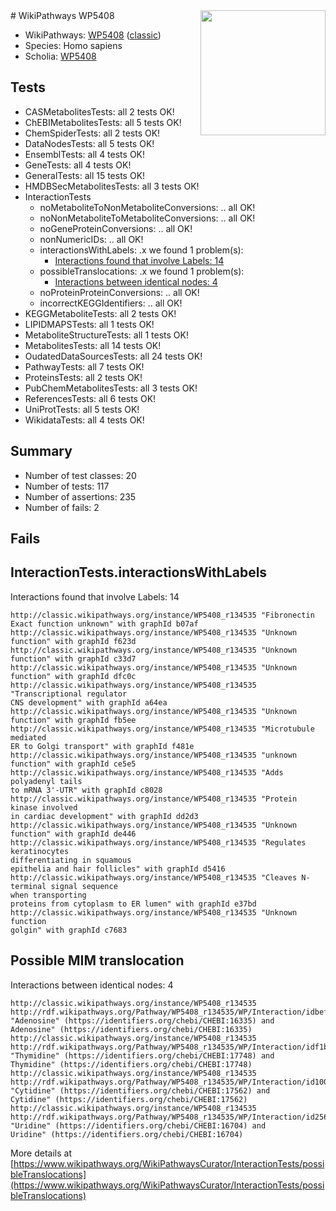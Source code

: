 <img style="float: right; width: 200px" src="https://upload.wikimedia.org/wikipedia/commons/thumb/8/83/Wplogo_with_text_500.png/640px-Wplogo_with_text_500.png" />
# WikiPathways WP5408

* WikiPathways: [WP5408](https://wikipathways.org/pathways/WP5408) ([classic](https://classic.wikipathways.org/instance/WP5408))
* Species: Homo sapiens
* Scholia: [WP5408](https://scholia.toolforge.org/wikipathways/WP5408)
## Tests
* CASMetabolitesTests: all 2 tests OK!
* ChEBIMetabolitesTests: all 5 tests OK!
* ChemSpiderTests: all 2 tests OK!
* DataNodesTests: all 5 tests OK!
* EnsemblTests: all 4 tests OK!
* GeneTests: all 4 tests OK!
* GeneralTests: all 15 tests OK!
* HMDBSecMetabolitesTests: all 3 tests OK!
* InteractionTests
    * noMetaboliteToNonMetaboliteConversions: .. all OK!
    * noNonMetaboliteToMetaboliteConversions: .. all OK!
    * noGeneProteinConversions: .. all OK!
    * nonNumericIDs: .. all OK!
    * interactionsWithLabels: .x we found 1 problem(s):
        * [Interactions found that involve Labels: 14](#fe97a8bc)
    * possibleTranslocations: .x we found 1 problem(s):
        * [Interactions between identical nodes: 4](#1c118209)
    * noProteinProteinConversions: .. all OK!
    * incorrectKEGGIdentifiers: .. all OK!
* KEGGMetaboliteTests: all 2 tests OK!
* LIPIDMAPSTests: all 1 tests OK!
* MetaboliteStructureTests: all 1 tests OK!
* MetabolitesTests: all 14 tests OK!
* OudatedDataSourcesTests: all 24 tests OK!
* PathwayTests: all 7 tests OK!
* ProteinsTests: all 2 tests OK!
* PubChemMetabolitesTests: all 3 tests OK!
* ReferencesTests: all 6 tests OK!
* UniProtTests: all 5 tests OK!
* WikidataTests: all 4 tests OK!


## Summary

* Number of test classes: 20
* Number of tests: 117
* Number of assertions: 235
* Number of fails: 2

## Fails

<a name="fe97a8bc" />

## InteractionTests.interactionsWithLabels

Interactions found that involve Labels: 14
```
http://classic.wikipathways.org/instance/WP5408_r134535 "Fibronectin
Exact function unknown" with graphId b07af
http://classic.wikipathways.org/instance/WP5408_r134535 "Unknown 
function" with graphId f623d
http://classic.wikipathways.org/instance/WP5408_r134535 "Unknown 
function" with graphId c33d7
http://classic.wikipathways.org/instance/WP5408_r134535 "Unknown 
function" with graphId dfc0c
http://classic.wikipathways.org/instance/WP5408_r134535 "Transcriptional regulator
CNS development" with graphId a64ea
http://classic.wikipathways.org/instance/WP5408_r134535 "Unknown 
function" with graphId fb5ee
http://classic.wikipathways.org/instance/WP5408_r134535 "Microtubule mediated
ER to Golgi transport" with graphId f481e
http://classic.wikipathways.org/instance/WP5408_r134535 "unknown 
function" with graphId ce5e5
http://classic.wikipathways.org/instance/WP5408_r134535 "Adds polyadenyl tails
to mRNA 3'-UTR" with graphId c8028
http://classic.wikipathways.org/instance/WP5408_r134535 "Protein kinase involved
in cardiac development" with graphId dd2d3
http://classic.wikipathways.org/instance/WP5408_r134535 "Unknown 
function" with graphId de446
http://classic.wikipathways.org/instance/WP5408_r134535 "Regulates keratinocytes 
differentiating in squamous 
epithelia and hair follicles" with graphId d5416
http://classic.wikipathways.org/instance/WP5408_r134535 "Cleaves N-terminal signal sequence 
when transporting 
proteins from cytoplasm to ER lumen" with graphId e37bd
http://classic.wikipathways.org/instance/WP5408_r134535 "Unknown 
function
golgin" with graphId c7683
```

<a name="1c118209" />

## Possible MIM translocation

Interactions between identical nodes: 4
```
http://classic.wikipathways.org/instance/WP5408_r134535 http://rdf.wikipathways.org/Pathway/WP5408_r134535/WP/Interaction/idbef66949 "Adenosine" (https://identifiers.org/chebi/CHEBI:16335) and 
Adenosine" (https://identifiers.org/chebi/CHEBI:16335)
http://classic.wikipathways.org/instance/WP5408_r134535 http://rdf.wikipathways.org/Pathway/WP5408_r134535/WP/Interaction/idf1bc0476 "Thymidine" (https://identifiers.org/chebi/CHEBI:17748) and 
Thymidine" (https://identifiers.org/chebi/CHEBI:17748)
http://classic.wikipathways.org/instance/WP5408_r134535 http://rdf.wikipathways.org/Pathway/WP5408_r134535/WP/Interaction/id100042a2 "Cytidine" (https://identifiers.org/chebi/CHEBI:17562) and 
Cytidine" (https://identifiers.org/chebi/CHEBI:17562)
http://classic.wikipathways.org/instance/WP5408_r134535 http://rdf.wikipathways.org/Pathway/WP5408_r134535/WP/Interaction/id256f15c6 "Uridine" (https://identifiers.org/chebi/CHEBI:16704) and 
Uridine" (https://identifiers.org/chebi/CHEBI:16704)
```

More details at [https://www.wikipathways.org/WikiPathwaysCurator/InteractionTests/possibleTranslocations](https://www.wikipathways.org/WikiPathwaysCurator/InteractionTests/possibleTranslocations)

